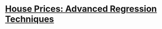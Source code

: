 # [House Prices: Advanced Regression Techniques](https://www.kaggle.com/c/house-prices-advanced-regression-techniques/data)
